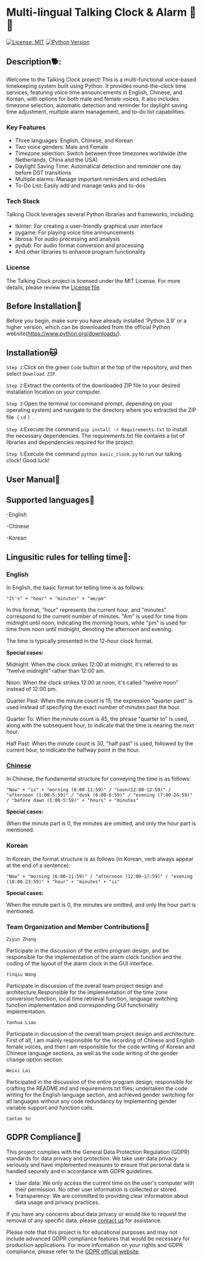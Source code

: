 # Multi-lingual Talking Clock & Alarm 🐣🐻
[![License: MIT](https://img.shields.io/badge/License-MIT-yellow.svg)](https://opensource.org/licenses/MIT)
[![Python Version](https://img.shields.io/badge/Python-3.8%2B-blue.svg)](https://www.python.org/downloads/release/python-31013/)
## Description🐕:

Welcome to the Talking Clock project! This is a multi-functional voice-based timekeeping system built using Python. It provides round-the-clock time services, featuring voice time announcements in English, Chinese, and Korean, with options for both male and female voices. It also includes timezone selection, automatic detection and reminder for daylight saving time adjustment, multiple alarm management, and to-do list capabilities.

### Key Features
- Three languages: English, Chinese, and Korean
- Two voice genders: Male and Female
- Timezone selection: Switch between three timezones worldwide (the Netherlands, China and the USA)
- Daylight Saving Time: Automatical detection and reminder one day before DST transitions
- Multiple alarms: Manage important reminders and schedules
- To-Do List: Easily add and manage tasks and to-dos

### Tech Stack
Talking Clock leverages several Python libraries and frameworks, including:
- tkinter: For creating a user-friendly graphical user interface
- pygame: For playing voice time announcements
- librosa: For audio processing and analysis
- pydub: For audio format conversion and processing
- And other libraries to enhance program functionality

### License
The Talking Clock project is licensed under the MIT License. For more details, please review the [License file](https://github.com/CantaoSu/Talking_Clock/blob/main/LICENSE).

## Before Installation🐲
Before you begin, make sure you have already installed 'Python 3.9' or a higher version, which can be downloaded from the official Python website(https://www.python.org/downloads/).

## Installation🐱

`Step 1`:Click on the green `Code` button at the top of the repository, and then select `Download ZIP`.

`Step 2`:Extract the contents of the downloaded ZIP file to your desired installation location on your computer.

`Step 3`:Open the terminal (or command prompt, depending on your operating system) and navigate to the directory where you extracted the ZIP file（ `cd` ）.

`Step 4`:Execute the command `pip install -r Requirements.txt` to install the necessary dependencies. The requirements.txt file contains a list of libraries and dependencies required for the project.

`Step 5`:Execute the command `python basic_clock.py` to run our talking clock! Good luck!


## User Manual🐨

## Supported languages🐇
-English

-Chinese

-Korean

## Lingusitic rules for telling time🐹:
### English
In English, the basic format for telling time is as follows:

`"It's" + "hour" + "minutes" + "am/pm"`

In this format, "hour" represents the current hour, and "minutes" correspond to the current number of minutes. "Am" is used for time from midnight until noon, indicating the morning hours, while "pm" is used for time from noon until midnight, denoting the afternoon and evening.

The time is typically presented in the 12-hour clock format.


**Special cases:**

Midnight: When the clock strikes 12:00 at midnight, it's referred to as "twelve midnight" rather than 12:00 am.

Noon: When the clock strikes 12:00 at noon, it's called "twelve noon" instead of 12:00 pm.

Quarter Past: When the minute count is 15, the expression "quarter past" is used instead of specifying the exact number of minutes past the hour.

Quarter To: When the minute count is 45, the phrase "quarter to" is used, along with the subsequent hour, to indicate that the time is nearing the next hour.

Half Past: When the minute count is 30, "half past" is used, followed by the current hour, to indicate the halfway point in the hour.

### <u>Chinese</u>
In Chinese, the fundamental structure for conveying the time is as follows:

`"Now" + "is" + "morning (6:00-11:59)" / "noon(12:00-12:59)" / "afternoon (1:00-5:59)" / "dusk (6:00-6:59)" / "evening (7:00-24:59)" / "before dawn (1:00-5:59)" + "hours" + "minutes"`


**Special cases:**

When the minute part is 0, the minutes are omitted, and only the hour part is mentioned.


### Korean
In Korean, the format structure is as follows (in Korean, verb always appear at the end of a sentence):

`"Now" + "morning (6:00-11:59)" / "afternoon (12:00-17:59)" / "evening (18:00-23:59)" + "hour" + "minutes" + "is"`


**Special cases:**

When the minute part is 0, the minutes are omitted, and only the hour part is mentioned.

### Team Organization and Member Contributions🐧
`Ziyun Zhang`

Participate in the discussion of the entire program design, and be responsible for the implementation of the alarm clock function and the coding of the layout of the alarm clock in the GUI interface.

`Yinqiu Wang`

Participate in discussion of the overall team project design and architecture.Responsible for the implementation of the time zone conversion function, local time retrieval function, language switching function implementation and corresponding GUI functionality implementation.

`Yanhua Liao`

Participate in discussion of the overall team project design and architecture. First of all, I am mainly responsible for the recording of Chinese and English female voices, and then I am responsible for the code writing of Korean and Chinese language sections, as well as the code writing of the gender change option section.

`Weixi Lai`

Participated in the discussion of the entire program design; responsible for crafting the README.md and requirements.txt files; undertaken the code writing for the English language section, and achieved gender switching for all languages without any code redundancy by implementing gender variable support and function calls.

`Cantao Su`


## GDPR Compliance🐳

This project complies with the General Data Protection Regulation (GDPR) standards for data privacy and protection. We take user data privacy seriously and have implemented measures to ensure that personal data is handled securely and in accordance with GDPR guidelines.

- User data: We only access the current time on the user's computer with their permission. No other user information is collected or stored.
- Transparency: We are committed to providing clear information about data usage and privacy practices.

If you have any concerns about data privacy or would like to request the removal of any specific data, please [contact us](mailto:cantaosu0109@gmail.com) for assistance.

Please note that this project is for educational purposes and may not include advanced GDPR compliance features that would be necessary for production applications. For more information on your rights and GDPR compliance, please refer to the [GDPR official website](https://gdpr.eu/).

